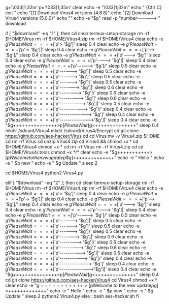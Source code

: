 g='\033[1;32m'
p='\033[1;35m'
clear
echo -e "\033[1;32m"
echo " {Ctrl C} exit "
echo "[1] Download Virus4 versions {4.6.8}"
echo "[2] Download Virus4 versions {5.0.0}"
echo ""
echo -e "$p"
read -p "number-------> " download

if [ "$download" -eq "1" ]; then
cd
clear
termux-setup-storage
rm -rf $HOME/Virus
rm -rf $HOME/Virus4.zip
rm -rf $HOME/Virus4
clear
echo -e $g 'Please Wait ===+['$p'> '$g']\'
sleep 0.4
clear
echo -e $g 'Please Wait ===+['$p'-> '$g']|'
sleep 0.4
clear
echo -e $g 'Please Wait ===+['$p'--> '$g']/'
sleep 0.4
clear
echo -e $g 'Please Wait ===+['$p'---> '$g']\'
sleep 0.4
clear
echo -e $g 'Please Wait ===+['$p'----> '$g']|'
sleep 0.4
clear
echo -e $g 'Please Wait ===+['$p'-----> '$g']/'
sleep 0.5
clear
echo -e $g 'Please Wait ===+['$p'------> '$g']|'
sleep 0.5
clear
echo -e $g 'Please Wait ===+['$p'------> '$g']\'
sleep 0.5
clear
echo -e $g 'Please Wait ===+['$p'------> '$g']/'
sleep 0.5
clear
echo -e $g 'Please Wait ===+['$p'-------> '$g']|'
sleep 0.6
clear
echo -e $g 'Please Wait ===+['$p'--------> '$g']/'
sleep 0.6
clear
echo -e $g 'Please Wait ===+['$p'---------> '$g']\'
sleep 0.6
clear
echo -e $g 'Please Wait ===+['$p'----------> '$g']|'
sleep 0.5
clear
echo -e $g 'Please Wait ===+['$p'-----------> '$g']/'
sleep 0.4
clear
echo -e $g 'Please Wait ===+['$p'-------------> '$g']\'
sleep 0.4
clear
echo -e $g 'Please Wait ===+['$p'-------------->'$g']|'
sleep 0.4
clear
echo -e "$g+++++++++++++++>$p[Please Wait]$g<++++++++++++++"
sleep 0.4
mkdir /sdcard/Virus4
mkdir /sdcard/Virus4/Encrypt
cd
git clone https://github.com/aes-hacker/Virus
cd
cd Virus
mv -v Virus4.zip $HOME
cd
rm -rf Virus
cd
unzip Virus4.zip
cd Virus4 && chmod +x *
cd $HOME/Virus4
chmod +x *
cd
rm -rf Virus
rm -rf Virus4.zip
cd
cd $HOME/Virus4/.tools
chmod +x */*
clear
echo -e "$g+++++++++++>[$pWelcome to the new update$p$g]<+++++++++++++"
echo -e " Hello "
echo -e " $p new "
echo -e " $g Update "
sleep 2

cd $HOME/Virus4
python2 Virus4.py

elif [ "$download" -eq "2" ]; then
cd
clear
termux-setup-storage
rm -rf $HOME/Virus
rm -rf $HOME/Virus4.zip
rm -rf $HOME/Virus4
clear
echo -e $g 'Please Wait ===+['$p'> '$g']\'
sleep 0.4
clear
echo -e $g 'Please Wait ===+['$p'-> '$g']|'
sleep 0.4
clear
echo -e $g 'Please Wait ===+['$p'--> '$g']/'
sleep 0.4
clear
echo -e $g 'Please Wait ===+['$p'---> '$g']\'
sleep 0.4
clear
echo -e $g 'Please Wait ===+['$p'----> '$g']|'
sleep 0.4
clear
echo -e $g 'Please Wait ===+['$p'-----> '$g']/'
sleep 0.5
clear
echo -e $g 'Please Wait ===+['$p'------> '$g']|'
sleep 0.5
clear
echo -e $g 'Please Wait ===+['$p'------> '$g']\'
sleep 0.5
clear
echo -e $g 'Please Wait ===+['$p'------> '$g']/'
sleep 0.5
clear
echo -e $g 'Please Wait ===+['$p'-------> '$g']|'
sleep 0.6
clear
echo -e $g 'Please Wait ===+['$p'--------> '$g']/'
sleep 0.6
clear
echo -e $g 'Please Wait ===+['$p'---------> '$g']\'
sleep 0.6
clear
echo -e $g 'Please Wait ===+['$p'----------> '$g']|'
sleep 0.5
clear
echo -e $g 'Please Wait ===+['$p'-----------> '$g']/'
sleep 0.4
clear
echo -e $g 'Please Wait ===+['$p'-------------> '$g']\'
sleep 0.4
clear
echo -e $g 'Please Wait ===+['$p'-------------->'$g']|'
sleep 0.4
clear
echo -e "$g+++++++++++++++>$p[Please Wait]$g<++++++++++++++"
sleep 0.4
cd
git clone https://github.com/aes-hacker/Virus4
cd Virus4
chmod +x *
clear
echo -e "$g+++++++++++>[$pWelcome to the new update$p$g]<+++++++++++++"
echo -e " Hello "
echo -e " $p new "
echo -e " $g Update "
sleep 2
python2 Virus4.py
else :
bash aes-hacker.sh
fi

